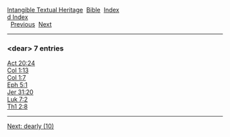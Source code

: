 [Intangible Textual Heritage](../../index)  [Bible](../index) 
[Index](index)   
[d Index](_d_)  
  [Previous](c02883)  [Next](c02885) 

------------------------------------------------------------------------

### &lt;dear&gt; 7 entries

[Act 20:24](../kjv/act020.htm#024)  
[Col 1:13](../kjv/col001.htm#013)  
[Col 1:7](../kjv/col001.htm#007)  
[Eph 5:1](../kjv/eph005.htm#001)  
[Jer 31:20](../kjv/jer031.htm#020)  
[Luk 7:2](../kjv/luk007.htm#002)  
[Th1 2:8](../kjv/th1002.htm#008)  

------------------------------------------------------------------------

[Next: dearly (10)](c02885)
